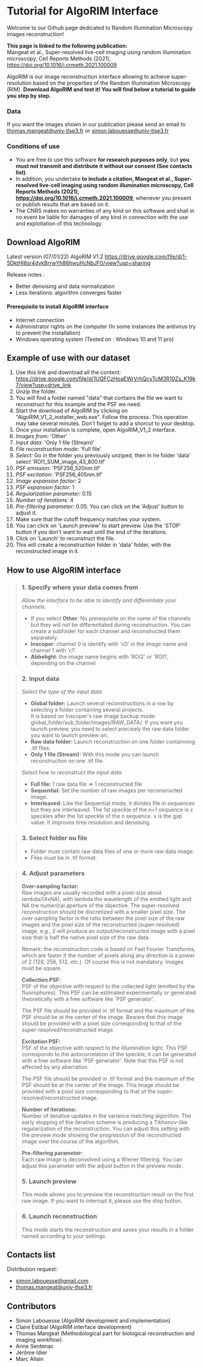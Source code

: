 # Tutorial for AlgoRIM Interface

Welcome to our Github page dedicated to Random Illumination Microscopy images reconstruction!   

**This page is linked to the following publication:**    
Mangeat et al., Super-resolved live-cell imaging using random illumination microscopy, Cell Reports Methods (2021),
https://doi.org/10.1016/j.crmeth.2021.100009

AlgoRIM is our image reconstruction interface allowing to achieve super-resolution based on the properties of the Random Illumination Microscopy (RIM).
**Download AlgoRIM and test it! You will find below a tutorial to guide you step by step.** 

### Data

If you want the images shown in our publication please send an email to thomas.mangeat@univ-tlse3.fr or simon.labouesse@univ-tlse3.fr

### Conditions of use

* You are free to use this software **for research purposes only**, but **you must not transmit and distribute it without our consent (See contacts list)**.  
* In addition, you undertake **to include a citation, Mangeat et al., Super-resolved live-cell imaging using random illumination microscopy, Cell Reports Methods (2021),
https://doi.org/10.1016/j.crmeth.2021.100009**, whenever you present or publish results that are based on it.   
* The CNRS makes no warranties of any kind on this software and shall in no event be liable for damages of any kind in connection with the use and exploitation of this technology. 

## Download AlgoRIM

Latest version (07/01/22) AlgoRIM V1.2 
https://drive.google.com/file/d/1-5DktHl8sr4dykBrrwYh86hwuHcNbJF0/view?usp=sharing

Release notes :
* Better denoising and data normalization
* Less iterations: algorithm converges faster

<!--
Latest version AlgoRIM V1.1 (20/04/21)
https://github.com/teamRIM/tutoRIM/raw/main/bin/AlgoRIM_V1_1_2_installer.exe
-->

#### Prerequisite to install AlgoRIM interface

* Internet connection
* Administrator rights on the computer (In some instances the antivirus try to prevent the installation)
* Windows operating system (Tested on : Windows 10 and 11 pro)  

## Example of use with our dataset

1. Use this link and download all the content: https://drive.google.com/file/d/1UQFCzHoaEWrVrhQcyTcM3R10Zs_K19k7/view?usp=drive_link
2. Unzip the folder.
3. You will find a folder named "data" that contains the file we want to reconstruct for this example and the PSF we need.
4. Start the download of AlgoRIM by clicking on "AlgoRIM_V1_2_installer_web.exe". Follow the process. This operation may take several minutes. Don't forget to add a shorcut to your desktop.
5. Once your installation is complete, open AlgoRIM_V1_2 interface.
6. *Images from:* 'Other'
7. *Input data:* 'Only 1 file (Stream)'
8. *File reconstruction mode:* 'Full file'
9. *Select:* Go in the folder you previously unziped, then in he folder 'data' select 'ROI1_SUM_image_43_800.tif'
10. *PSF emission:* 'PSF256_520nm.tif'
11. *PSF excitation:* 'PSF256_405nm.tif'
12. *Image expansion factor:* 2
13. *PSF expansion factor:* 1
14. *Regularization parameter:* 0.15 <!-- V1_1   *Regularization parameter:* 0 -->
15. *Number of iterations:* 4  <!-- V1_1 *Number of iterations:* 16 -->
16. *Pre-filtering parameter:* 0.05. You can click on the 'Adjust' button to adjust it. <!-- V1_1 *Pre-filtering parameter:* 0.008. -->
17. Make sure that the cutoff frequency matches your system.
18. You can click on 'Launch preview' to start preview. Use the 'STOP' button if you don't want to wait until the end of the iterations.
19. Click on 'Launch' to reconstruct the file.
20. This will create a reconstruction folder in 'data' folder, with the reconstructed image in it.

## How to use AlgoRIM interface

> ### 1. Specify where your data comes from
> *Allow the interface to be able to identify and differentiate your channels.*
> * If you select **Other**: No prerequisite on the name of the channels but they will not be differentiated during reconstruction. You can create a subfolder for each channel and reconstructed them separately.<!-- (see example of micromanager files used in the paper)-->
> * **Inscoper**: channel 0 is identify with 'c0' in the image name and channel 1 with 'c1'
> * **Abbelight**: the image name begins with 'ROI2' or 'ROI1', depending on the channel
> 

> ### 2. Input data
> *Select the type of the input data*
> * **Global folder:** Launch several reconstructions in a row by selecting a folder containing several projects.   
It is based on Inscoper's raw image backup mode: global_folder/sub_folder/images/RAW_DATA/. If you want you launch preview, you need to select precisely the raw data folder you want to launch preview on.
> * **Raw data folder:** Launch reconstruction on one folder containning .tif files.  
> * **Only 1 file (Stream):**  With this mode you can launch reconstruction on one .tif file.

> *Select how to reconstruct the input data*
>  * **Full file:** 1 raw data file => 1 reconstructed file
>  * **Sequential:** Set the number of raw images per reconstructed image.
>  * **Interleaved:** Like the Sequential mode, it divides file in sequences but they are interleaved. The 1st speckle of the n+1 sequence is x speckles after the 1st speckle of the n sequence. x is the gap value. It improves time resolution and denoising.

> ### 3. Select folder ou file
> * Folder must contain raw data files of one or more raw data image.
> * Files must be in .tif format. <!-- and square. -->

> ### 4. Adjust parameters
> **Over-sampling factor:**   
> Raw images are usually recorded with a pixel-size about lambda/(4xNA), with lambda the wavelength of the
   emitted light and NA the numerical aperture of the objective. The super-resolved reconstruction should be
   discretized with a smaller pixel size. The over-sampling factor is the ratio between the pixel size of
   the raw images and the pixel size of the reconstructed (super-resolved) image, e.g., 2 will produce an
   output/reconstructed image with a pixel size that is half the native pixel size of the raw data.   
>   
> Remark: the reconstruction code is based on Fast Fourier Transforms, which are faster if the number of pixels
    along any direction is a power of 2 (128, 256, 512, etc.). Of course this is not mandatory. Images must be square.   
>    
>  **Collection PSF:**   
> PSF of the objective with respect to the  collected light (emitted by the fluorophores). This PSF can be estimated
    experimentally or generated theoretically with a free software like 'PSF generator'.   
>
> The PSF file should be provided in .tif format and the maximum of the PSF should be at the center of the
    image. Beware that this image should be provided with a pixel size corresponding to that of the super-resolved/reconstructed
    image.    
>    
> **Excitation PSF:**   
> PSF of the objective with respect to the illlumination light. This PSF corresponds to the autocorrelation of the
    speckle; it can be generated with a free software like 'PSF generator'. Note that this PSF is not affected
    by any aberration.   
>
> The PSF file should be provided in .tif format and the maximum of the PSF should be at the center of the image.
    This image should be provided with a pixel size corresponding to that of the super-resolved/reconstructed image.
>
> **Number of iterations:**   
> Number of iterative updates in the variance matching algorithm. The early stopping of the iterative scheme is
    producing a Tikhonov-like regularization of the reconstruction. You can adjust this setting with the preview
    mode showing the progression of the reconstructed image over the course of the algorithm.   
>
> **Pre-filtering parameter:**   
> Each raw image is deconvolved using a Wiener filtering. You can adjust this parameter with the adjust button
    in the preview mode.   
>
> ### 5. Launch preview
> This mode allows you to preview the reconstruction result on the first raw image. If you want to interrupt it, please use the stop button.  

> ### 6. Launch reconstruction
> This mode starts the reconstruction and saves your results in a folder named according to your settings.  


## Contacts list

Distribution request:
* simon.labouesse@gmail.com
* thomas.mangeat@univ-tlse3.fr

## Contributors

* Simon Labouesse (AlgoRIM development and implementation)
* Claire Estibal  (AlgoRIM interface development)
* Thomas Mangeat  (Methodological part for biological reconstruction and imaging workflow)
* Anne Sentenac   
* Jérôme Idier    
* Marc Allain

